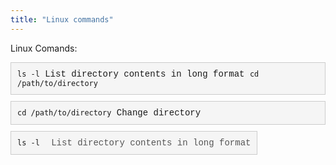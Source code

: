 ```yaml
---
title: "Linux commands"
---
```


Linux Comands:

<div style="background-color: #f5f5f5; border: 1px solid #ccc; padding: 10px; margin-bottom: 10px; overflow-x: auto; white-space: nowrap; font-family: 'Courier New', Courier, monospace;">
  <code>ls -l</code> <!-- Your command here -->
  <span class="command-description">List directory contents in long format</span>
  <code>cd /path/to/directory</code>  <!-- Change directory -->
</div>

<div style="background-color: #f5f5f5; border: 1px solid #ccc; padding: 10px; margin-bottom: 10px; overflow-x: auto; white-space: nowrap; font-family: 'Courier New', Courier, monospace;">
  <code>cd /path/to/directory</code>  <!-- Change directory -->
  <span class="command-description">Change directory</span>
</div>

<div style="background-color: #f5f5f5; border: 1px solid #ccc; padding: 10px; margin-bottom: 10px; display: inline-block; font-family: 'Courier New', Courier, monospace;">
  <code>ls -l</code> <!-- Your command here -->
  <span style="margin-left: 10px; color: #555;">List directory contents in long format</span>
</div>

